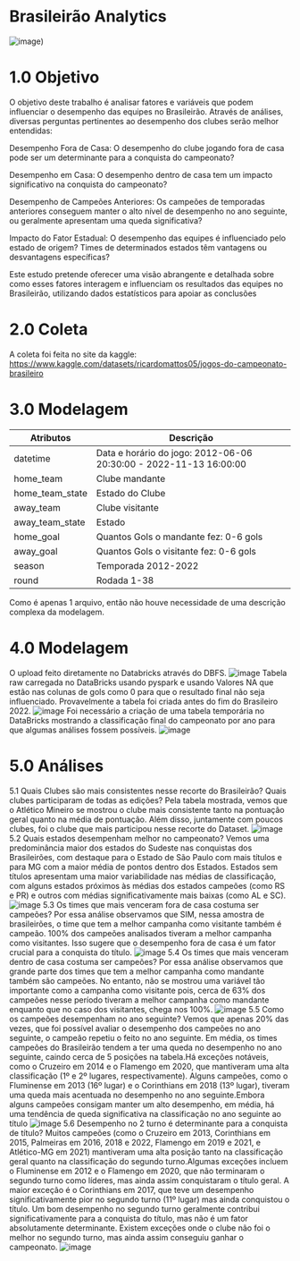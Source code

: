 # Brasileirão Analytics
![image](https://a4.espncdn.com/combiner/i?img=%2Fi%2Fleaguelogos%2Fsoccer%2F500%2F85.png))

# 1.0 Objetivo
O objetivo deste trabalho é analisar fatores e variáveis que podem influenciar o desempenho das equipes no Brasileirão. Através de análises, diversas perguntas pertinentes ao desempenho dos clubes serão melhor entendidas:

Desempenho Fora de Casa: O desempenho do clube jogando fora de casa pode ser um determinante para a conquista do campeonato?

Desempenho em Casa: O desempenho dentro de casa tem um impacto significativo na conquista do campeonato?

Desempenho de Campeões Anteriores: Os campeões de temporadas anteriores conseguem manter o alto nível de desempenho no ano seguinte, ou geralmente apresentam uma queda significativa?

Impacto do Fator Estadual: O desempenho das equipes é influenciado pelo estado de origem? Times de determinados estados têm vantagens ou desvantagens específicas?

Este estudo pretende oferecer uma visão abrangente e detalhada sobre como esses fatores interagem e influenciam os resultados das equipes no Brasileirão, utilizando dados estatísticos para apoiar as conclusões


# 2.0 Coleta

A coleta foi feita no site da kaggle: https://www.kaggle.com/datasets/ricardomattos05/jogos-do-campeonato-brasileiro


# 3.0 Modelagem
|Atributos | Descrição |
|----------|-----------|
|datetime | Data e horário do jogo: 2012-06-06 20:30:00 - 2022-11-13 16:00:00 |
|home_team|	Clube mandante |
|home_team_state | Estado do Clube |
|away_team | Clube visitante |
|away_team_state | Estado |
|home_goal | Quantos Gols o mandante fez: 0-6 gols |
|away_goal|	Quantos Gols o visitante fez: 0-6 gols |
|season | Temporada 2012-2022 |
|round| Rodada 1-38 |

Como é apenas 1 arquivo, então não houve necessidade de uma descrição complexa da modelagem.

# 4.0 Modelagem
O upload feito diretamente no Databricks através do DBFS.
![image](253181e3-70f7-469a-8e87-2f8334d9106d.jfif)
Tabela raw carregada no DataBricks usando pyspark e usando Valores NA que estão nas colunas de gols como 0 para que o resultado final não seja influenciado. Provavelmente a tabela foi criada antes do fim do Brasileiro 2022.
![image](carga.PNG)
Foi necessário a criação de uma tabela temporária no DataBricks mostrando a classificação final do campeonato por ano para que algumas análises fossem possíveis.
![image](tabelacla.PNG)

# 5.0 Análises
 5.1 Quais Clubes são mais consistentes nesse recorte do Brasileirão? Quais clubes participaram de todas as edições?
Pela tabela mostrada, vemos que o Atlético Mineiro se mostrou o clube mais consistente tanto na pontuação geral quanto na média de pontuação. 
Além disso, juntamente com poucos clubes, foi o clube que mais participou nesse recorte do Dataset.
![image](Gráficos1.PNG)
5.2 Quais estados desempenham melhor no campeonato?
Vemos uma predominância maior dos estados do Sudeste nas conquistas dos Brasileirões, com destaque para o Estado de São Paulo com mais títulos e para MG com a maior média de pontos dentro dos Estados. 
Estados sem títulos apresentam uma maior variabilidade nas médias de classificação, com alguns estados próximos às médias dos estados campeões (como RS e PR) e outros com médias significativamente mais baixas (como AL e SC).
![image](Gráficoestadual.PNG)
5.3 Os times que mais venceram fora de casa costuma ser campeões?
Por essa análise observamos que SIM, nessa amostra de brasileirões, o time que tem a melhor campanha como visitante também é campeão. 100% dos campeões analisados tiveram a melhor campanha como visitantes. 
Isso sugere que o desempenho fora de casa é um fator crucial para a conquista do título.
![image](classvisitante.PNG)
5.4 Os times que mais venceram dentro de casa costuma ser campeões?
Por essa análise observamos que grande parte dos times que tem a melhor campanha como mandante também são campeões. 
No entanto, não se mostrou uma variável tão importante como a campanha como visitante pois, cerca de 63% dos campeões nesse período tiveram a melhor campanha como mandante enquanto que no caso dos visitantes, chega nos 100%.
![image](class_mandante.PNG)
5.5 Como os campeões desempenham no ano seguinte?
Vemos que apenas 20% das vezes, que foi possível avaliar o desempenho dos campeões no ano seguinte,  o campeão repetiu o feito no ano seguinte. 
Em média, os times campeões do Brasileirão tendem a ter uma queda no desempenho no ano seguinte, caindo cerca de 5 posições na tabela.Há exceções notáveis, como o Cruzeiro em 2014 e o Flamengo em 2020, que mantiveram uma alta classificação (1º e 2º lugares, respectivamente). 
Alguns campeões, como o Fluminense em 2013 (16º lugar) e o Corinthians em 2018 (13º lugar), tiveram uma queda mais acentuada no desempenho no ano seguinte.Embora alguns campeões consigam manter um alto desempenho, em média, há uma tendência de queda significativa na classificação no ano seguinte ao título
![image](class_anoaseguinte.PNG)
5.6 Desempenho no 2 turno é determinante para a conquista de título?
Muitos campeões (como o Cruzeiro em 2013, Corinthians em 2015, Palmeiras em 2016, 2018 e 2022, Flamengo em 2019 e 2021, e Atlético-MG em 2021) mantiveram uma alta posição tanto na classificação geral quanto na classificação do segundo turno.Algumas exceções incluem o Fluminense em 2012 e o Flamengo em 2020, que não terminaram o segundo turno como líderes, mas ainda assim conquistaram o título geral. 
A maior exceção é o Corinthians em 2017, que teve um desempenho significativamente pior no segundo turno (11º lugar) mas ainda conquistou o título. Um bom desempenho no segundo turno geralmente contribui significativamente para a conquista do título, mas não é um fator absolutamente determinante. 
Existem exceções onde o clube não foi o melhor no segundo turno, mas ainda assim conseguiu ganhar o campeonato. 
![image](class_2turno.PNG)
